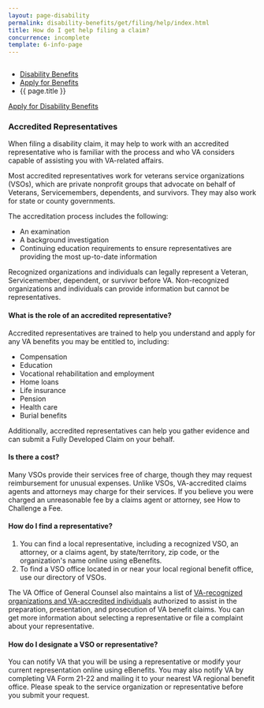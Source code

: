 ```yaml
---
layout: page-disability
permalink: disability-benefits/get/filing/help/index.html
title: How do I get help filing a claim?
concurrence: incomplete
template: 6-info-page
---
```


<div class="splash" markdown="0">
<div class="row" markdown="0">
<div class="small-12 columns" markdown="0">

<ul class="breadcrumbs" role="menubar" aria-label="Primary">
<li class="parent"><a href="{{ site.url }}/disability-benefits/">Disability Benefits</a></li>
<li class="parent"><a href="{{ site.url }}/disability-benefits/get/">Apply for Benefits</a></li>
<li class="active">{{ page.title }}</li>
</ul>

</div>
</div>
</div>

<div class="main" role="main" markdown="0">

<div class="action-bar">
  <div class="row">
    <div class="small-12 columns">
      <a class="usa-button-primary" href="{{ site.url}}/disability-benefits/get/">Apply for Disability Benefits</a>
    </div>
  </div>  
</div>

<div class="section one" markdown="0">
<div class="primary" markdown="0">
<div class="row" markdown="0">
<div class="small-12 columns">



<div markdown="1">

### Accredited Representatives

When filing a disability claim, it may help to work with an accredited representative who is familiar with the process and who VA considers capable of assisting you with VA-related affairs.

Most accredited representatives work for veterans service organizations (VSOs), which are private nonprofit groups that advocate on behalf of Veterans, Servicemembers, dependents, and survivors. They may also work for state or county governments.


The accreditation process includes the following:

- An examination
- A background investigation
- Continuing education requirements to ensure representatives are providing the most up-to-date information

Recognized organizations and individuals can legally represent a Veteran, Servicemember, dependent, or survivor before VA. Non-recognized organizations and individuals can provide information but cannot be representatives.

#### What is the role of an accredited representative?

Accredited representatives are trained to help you understand and apply for any VA benefits you may be entitled to, including:

- Compensation
- Education
- Vocational rehabilitation and employment
- Home loans
- Life insurance
- Pension
- Health care
- Burial benefits

Additionally, accredited representatives can help you gather evidence and can submit a Fully Developed Claim on your behalf.  

#### Is there a cost?

Many VSOs provide their services free of charge, though they may request reimbursement for unusual expenses. Unlike VSOs, VA-accredited claims agents and attorneys may charge for their services. If you believe you were charged an unreasonable fee by a claims agent or attorney, see How to Challenge a Fee.

#### How do I find a representative?

1. You can find a local representative, including a recognized VSO, an attorney, or a claims agent, by state/territory, zip code, or the organization's name online using eBenefits.
2. To find a VSO office located in or near your local regional benefit office, use our directory of VSOs.

The VA Office of General Counsel also maintains a list of [VA-recognized organizations and VA-accredited individuals](http://www.va.gov/ogc/accreditation.asp) authorized to assist in the preparation, presentation, and prosecution of VA benefit claims. You can get more information about selecting a representative or file a complaint about your representative.

#### How do I designate a VSO or representative?

You can notify VA that you will be using a representative or modify your current representation online using eBenefits. You may also notify VA by completing VA Form 21-22 and mailing it to your nearest VA regional benefit office. Please speak to the service organization or representative before you submit your request.

</div>
</div>
</div>
</div>

</div>
